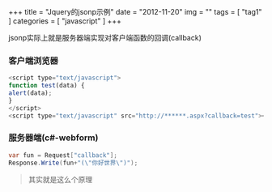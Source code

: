 +++
title = "Jquery的jsonp示例"
date = "2012-11-20"
img = ""
tags = [ "tag1" ]
categories = [ "javascript" ]
+++

jsonp实际上就是服务器端实现对客户端函数的回调(callback)
<!--more-->
### 客户端浏览器

```javascript
<script type="text/javascript">
function test(data) {
alert(data);
}
</script>
<script type="text/javascript" src="http://******.aspx?callback=test"></script>
```

### 服务器端(c#-webform)

```c#
var fun = Request["callback"];
Response.Write(fun+"(\"你好世界\")");
```

> 其实就是这么个原理
